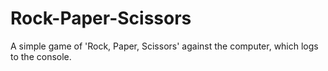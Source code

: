 # Rock-Paper-Scissors

A simple game of 'Rock, Paper, Scissors' against the computer, which logs to the console.